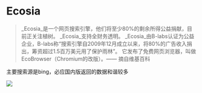 # Ecosia

> _Ecosia_是一个网页搜索引擎，他们将至少80%的剩余所得公益捐献，目前正关注植树。 _Ecosia_支持全财务透明。 _Ecosia_由B-labs认证为公益企业，B-labs称“搜索引擎自2009年12月成立以来，将80%的广告收入捐出，筹资超过1.5百万美元用了保护雨林”。 它发布了免费网页浏览器，叫做EcoBrowser（Chromium的改版）。—— 摘自维基百科

主要搜索源是bing，必应国内版返回的数据和谐较多

![](https://raw.githubusercontent.com/loremwalker/fq-book/master/docs/images/2018-04-28_210623.png)

